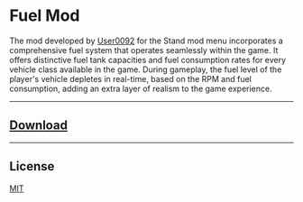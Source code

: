 # Fuel Mod
The mod developed by [User0092](https://github.com/User00092) for the Stand mod menu incorporates a comprehensive fuel system that operates seamlessly within the game. It offers distinctive fuel tank capacities and fuel consumption rates for every vehicle class available in the game. During gameplay, the fuel level of the player's vehicle depletes in real-time, based on the RPM and fuel consumption, adding an extra layer of realism to the game experience.

---
## [Download](https://github.com/User00092/Fuel-Mod/releases/tag/0.2)

---
## License

[MIT](https://choosealicense.com/licenses/mit/)
